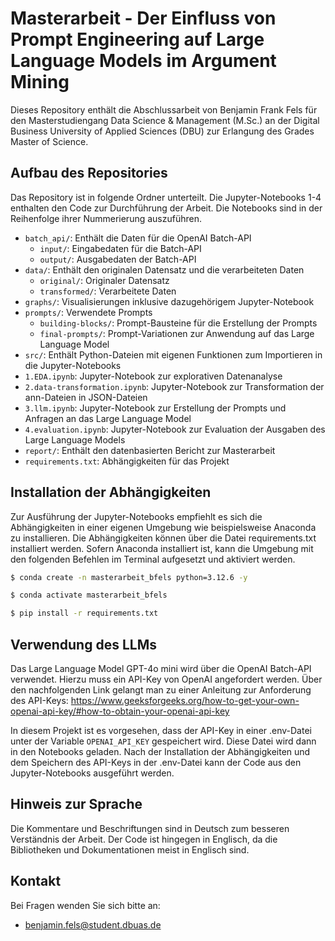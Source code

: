 # Masterarbeit - Der Einfluss von Prompt Engineering auf Large Language Models im Argument Mining
Dieses Repository enthält die Abschlussarbeit von Benjamin Frank Fels für den Masterstudiengang Data Science & Management (M.Sc.) an der Digital Business University of Applied Sciences (DBU) zur Erlangung des Grades Master of Science.

## Aufbau des Repositories
Das Repository ist in folgende Ordner unterteilt. Die Jupyter-Notebooks 1-4 enthalten den Code zur Durchführung der Arbeit. Die Notebooks sind in der Reihenfolge ihrer Nummerierung auszuführen.
- `batch_api/`: Enthält die Daten für die OpenAI Batch-API
  - `input/`: Eingabedaten für die Batch-API
  - `output/`: Ausgabedaten der Batch-API
- `data/`: Enthält den originalen Datensatz und die verarbeiteten Daten
  - `original/`: Originaler Datensatz
  - `transformed/`: Verarbeitete Daten
- `graphs/`: Visualisierungen inklusive dazugehörigem Jupyter-Notebook
- `prompts/`: Verwendete Prompts
  - `building-blocks/`: Prompt-Bausteine für die Erstellung der Prompts
  - `final-prompts/`: Prompt-Variationen zur Anwendung auf das Large Language Model
- `src/`: Enthält Python-Dateien mit eigenen Funktionen zum Importieren in die Jupyter-Notebooks
- `1.EDA.ipynb`: Jupyter-Notebook zur explorativen Datenanalyse
- `2.data-transformation.ipynb`: Jupyter-Notebook zur Transformation der ann-Dateien in JSON-Dateien
- `3.llm.ipynb`: Jupyter-Notebook zur Erstellung der Prompts und Anfragen an das Large Language Model
- `4.evaluation.ipynb`: Jupyter-Notebook zur Evaluation der Ausgaben des Large Language Models
- `report/`: Enthält den datenbasierten Bericht zur Masterarbeit
- `requirements.txt`: Abhängigkeiten für das Projekt

## Installation der Abhängigkeiten
Zur Ausführung der Jupyter-Notebooks empfiehlt es sich die Abhängigkeiten in einer eigenen Umgebung wie beispielsweise Anaconda zu installieren. Die Abhängigkeiten können über die Datei requirements.txt installiert werden. Sofern Anaconda installiert ist, kann die Umgebung mit den folgenden Befehlen im Terminal aufgesetzt und aktiviert werden.

```bash
$ conda create -n masterarbeit_bfels python=3.12.6 -y

$ conda activate masterarbeit_bfels

$ pip install -r requirements.txt
```

## Verwendung des LLMs
Das Large Language Model GPT-4o mini wird über die OpenAI Batch-API verwendet. Hierzu muss ein API-Key von OpenAI angefordert werden. Über den nachfolgenden Link gelangt man zu einer Anleitung zur Anforderung des API-Keys: https://www.geeksforgeeks.org/how-to-get-your-own-openai-api-key/#how-to-obtain-your-openai-api-key 

In diesem Projekt ist es vorgesehen, dass der API-Key in einer .env-Datei unter der Variable `OPENAI_API_KEY` gespeichert wird. Diese Datei wird dann in den Notebooks geladen. Nach der Installation der Abhängigkeiten und dem Speichern des API-Keys in der .env-Datei kann der Code aus den Jupyter-Notebooks ausgeführt werden.

## Hinweis zur Sprache
Die Kommentare und Beschriftungen sind in Deutsch zum besseren Verständnis der Arbeit. Der Code ist hingegen in Englisch, da die Bibliotheken und Dokumentationen meist in Englisch sind. 

## Kontakt
Bei Fragen wenden Sie sich bitte an:
- benjamin.fels@student.dbuas.de